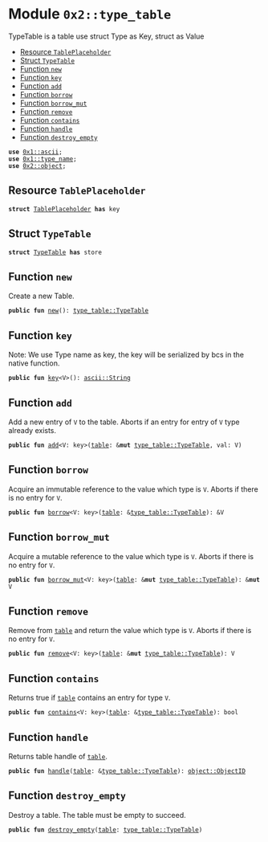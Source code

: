 
<a name="0x2_type_table"></a>

# Module `0x2::type_table`

TypeTable is a table use struct Type as Key, struct as Value


-  [Resource `TablePlaceholder`](#0x2_type_table_TablePlaceholder)
-  [Struct `TypeTable`](#0x2_type_table_TypeTable)
-  [Function `new`](#0x2_type_table_new)
-  [Function `key`](#0x2_type_table_key)
-  [Function `add`](#0x2_type_table_add)
-  [Function `borrow`](#0x2_type_table_borrow)
-  [Function `borrow_mut`](#0x2_type_table_borrow_mut)
-  [Function `remove`](#0x2_type_table_remove)
-  [Function `contains`](#0x2_type_table_contains)
-  [Function `handle`](#0x2_type_table_handle)
-  [Function `destroy_empty`](#0x2_type_table_destroy_empty)


<pre><code><b>use</b> <a href="">0x1::ascii</a>;
<b>use</b> <a href="">0x1::type_name</a>;
<b>use</b> <a href="object.md#0x2_object">0x2::object</a>;
</code></pre>



<a name="0x2_type_table_TablePlaceholder"></a>

## Resource `TablePlaceholder`



<pre><code><b>struct</b> <a href="type_table.md#0x2_type_table_TablePlaceholder">TablePlaceholder</a> <b>has</b> key
</code></pre>



<a name="0x2_type_table_TypeTable"></a>

## Struct `TypeTable`



<pre><code><b>struct</b> <a href="type_table.md#0x2_type_table_TypeTable">TypeTable</a> <b>has</b> store
</code></pre>



<a name="0x2_type_table_new"></a>

## Function `new`

Create a new Table.


<pre><code><b>public</b> <b>fun</b> <a href="type_table.md#0x2_type_table_new">new</a>(): <a href="type_table.md#0x2_type_table_TypeTable">type_table::TypeTable</a>
</code></pre>



<a name="0x2_type_table_key"></a>

## Function `key`

Note: We use Type name as key, the key will be serialized by bcs in the native function.


<pre><code><b>public</b> <b>fun</b> <a href="type_table.md#0x2_type_table_key">key</a>&lt;V&gt;(): <a href="_String">ascii::String</a>
</code></pre>



<a name="0x2_type_table_add"></a>

## Function `add`

Add a new entry of <code>V</code> to the table. Aborts if an entry for
entry of <code>V</code> type already exists.


<pre><code><b>public</b> <b>fun</b> <a href="type_table.md#0x2_type_table_add">add</a>&lt;V: key&gt;(<a href="table.md#0x2_table">table</a>: &<b>mut</b> <a href="type_table.md#0x2_type_table_TypeTable">type_table::TypeTable</a>, val: V)
</code></pre>



<a name="0x2_type_table_borrow"></a>

## Function `borrow`

Acquire an immutable reference to the value which type is <code>V</code>.
Aborts if there is no entry for <code>V</code>.


<pre><code><b>public</b> <b>fun</b> <a href="type_table.md#0x2_type_table_borrow">borrow</a>&lt;V: key&gt;(<a href="table.md#0x2_table">table</a>: &<a href="type_table.md#0x2_type_table_TypeTable">type_table::TypeTable</a>): &V
</code></pre>



<a name="0x2_type_table_borrow_mut"></a>

## Function `borrow_mut`

Acquire a mutable reference to the value which type is <code>V</code>.
Aborts if there is no entry for <code>V</code>.


<pre><code><b>public</b> <b>fun</b> <a href="type_table.md#0x2_type_table_borrow_mut">borrow_mut</a>&lt;V: key&gt;(<a href="table.md#0x2_table">table</a>: &<b>mut</b> <a href="type_table.md#0x2_type_table_TypeTable">type_table::TypeTable</a>): &<b>mut</b> V
</code></pre>



<a name="0x2_type_table_remove"></a>

## Function `remove`

Remove from <code><a href="table.md#0x2_table">table</a></code> and return the value which type is <code>V</code>.
Aborts if there is no entry for <code>V</code>.


<pre><code><b>public</b> <b>fun</b> <a href="type_table.md#0x2_type_table_remove">remove</a>&lt;V: key&gt;(<a href="table.md#0x2_table">table</a>: &<b>mut</b> <a href="type_table.md#0x2_type_table_TypeTable">type_table::TypeTable</a>): V
</code></pre>



<a name="0x2_type_table_contains"></a>

## Function `contains`

Returns true if <code><a href="table.md#0x2_table">table</a></code> contains an entry for type <code>V</code>.


<pre><code><b>public</b> <b>fun</b> <a href="type_table.md#0x2_type_table_contains">contains</a>&lt;V: key&gt;(<a href="table.md#0x2_table">table</a>: &<a href="type_table.md#0x2_type_table_TypeTable">type_table::TypeTable</a>): bool
</code></pre>



<a name="0x2_type_table_handle"></a>

## Function `handle`

Returns table handle of <code><a href="table.md#0x2_table">table</a></code>.


<pre><code><b>public</b> <b>fun</b> <a href="type_table.md#0x2_type_table_handle">handle</a>(<a href="table.md#0x2_table">table</a>: &<a href="type_table.md#0x2_type_table_TypeTable">type_table::TypeTable</a>): <a href="object.md#0x2_object_ObjectID">object::ObjectID</a>
</code></pre>



<a name="0x2_type_table_destroy_empty"></a>

## Function `destroy_empty`

Destroy a table. The table must be empty to succeed.


<pre><code><b>public</b> <b>fun</b> <a href="type_table.md#0x2_type_table_destroy_empty">destroy_empty</a>(<a href="table.md#0x2_table">table</a>: <a href="type_table.md#0x2_type_table_TypeTable">type_table::TypeTable</a>)
</code></pre>
